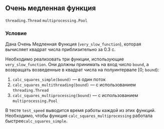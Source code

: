 ## Очень медленная функция

`threading.Thread` `multiprocessing.Pool`

### Условие

Дана Очень Медленная Функция (`very_slow_function`), которая вычисляет квадрат числа приблизительно за 0.3 с.

Необходимо реализовать три функции, использующие `very_slow_function`.
Они должны принимать на вход число `bound`, а возвращать возведенные в квадрат числа на полуинтервале [0; `bound`):
1. `calc_squares_simple(bound)` — в один поток
2. `calc_squares_multithreading(bound)` — с использованием `threading.Thread`
3. `calc_squares_multiprocessing(bound)` — с использованием `multiprocessing.Pool`

В тесте `test_speed` выводится время работы каждой из этих функций.
Необходимо, чтобы функция `calc_squares_multiprocessing` работала быстрее`calc_squares_simple`.
